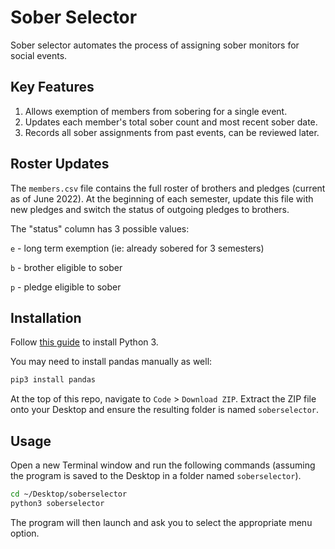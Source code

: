 # Sober Selector

Sober selector automates the process of assigning sober monitors for social events.

## Key Features
1. Allows exemption of members from sobering for a single event.
2. Updates each member's total sober count and most recent sober date.
3. Records all sober assignments from past events, can be reviewed later.

## Roster Updates
The `members.csv` file contains the full roster of brothers and pledges (current as of June 2022). At the beginning of each semester, update this file with new pledges and switch the status of outgoing pledges to brothers.

The "status" column has 3 possible values:

`e` - long term exemption (ie: already sobered for 3 semesters)

`b` - brother eligible to sober

`p` - pledge eligible to sober


## Installation

Follow [this guide](https://docs.python-guide.org/starting/install3/osx/) to install Python 3.

You may need to install pandas manually as well:
```bash
pip3 install pandas
```

At the top of this repo, navigate to `Code` > `Download ZIP`. Extract the ZIP file onto your Desktop and ensure the resulting folder is named `soberselector`.

## Usage
Open a new Terminal window and run the following commands (assuming the program is saved to the Desktop in a folder named `soberselector`).

```bash
cd ~/Desktop/soberselector
python3 soberselector
```

The program will then launch and ask you to select the appropriate menu option.

